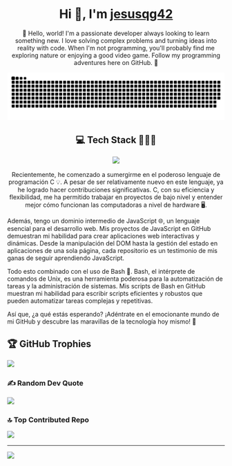 <h1 align="center">Hi 👋, I'm <a href="https://100rabhcsmc.github.io/Me.io/" target="blank">
jesusqg42</a></h1>
<p align="center">💫 Hello, world! I'm a passionate developer always looking to learn something new. I love solving complex problems and turning ideas into reality with code. When I'm not programming, you'll probably find me exploring nature or enjoying a good video game. Follow my programming adventures here on GitHub. 🚀</p>

<div align="center">
  <img  src="https://github.com/1999AZZAR/1999AZZAR/blob/readme/resources/img/grid-snake.svg"
       alt="snake" /></a>
</div

<div>
    <h2 align="center">💻 Tech Stack 👨🏻‍💻</h2>
</div>
<p align="center">
  <a href="https://skillicons.dev">
    <img src="https://skillicons.dev/icons?i=c,js,css,html,react,git,linux,npm,vite,figma,bash,cloudflare,md,vscode&perline=14" />
  </a>
</p>

<p align="center">Recientemente, he comenzado a sumergirme en el poderoso lenguaje de programación C 💡. A pesar de ser relativamente nuevo en este lenguaje, ya he logrado hacer contribuciones significativas. C, con su eficiencia y flexibilidad, me ha permitido trabajar en proyectos de bajo nivel y entender mejor cómo funcionan las computadoras a nivel de hardware 🖥️.

Además, tengo un dominio intermedio de JavaScript 🌐, un lenguaje esencial para el desarrollo web. Mis proyectos de JavaScript en GitHub demuestran mi habilidad para crear aplicaciones web interactivas y dinámicas. Desde la manipulación del DOM hasta la gestión del estado en aplicaciones de una sola página, cada repositorio es un testimonio de mis ganas de seguir aprendiendo JavaScript.

Todo esto combinado con el uso de Bash 🐚. Bash, el intérprete de comandos de Unix, es una herramienta poderosa para la automatización de tareas y la administración de sistemas. Mis scripts de Bash en GitHub muestran mi habilidad para escribir scripts eficientes y robustos que pueden automatizar tareas complejas y repetitivas.

Así que, ¿a qué estás esperando? ¡Adéntrate en el emocionante mundo de mi GitHub y descubre las maravillas de la tecnología hoy mismo! 🎉</p>

## 🏆 GitHub Trophies
![](https://github-profile-trophy.vercel.app/?username=jesusqg42&theme=dracula&no-frame=false&no-bg=true&margin-w=4)

### ✍️ Random Dev Quote
![](https://quotes-github-readme.vercel.app/api?type=horizontal&theme=radical)

### 🔝 Top Contributed Repo
![](https://github-contributor-stats.vercel.app/api?username=jesusqg42&limit=5&theme=dark&combine_all_yearly_contributions=true)

---
[![](https://visitcount.itsvg.in/api?id=jesusqg42&icon=0&color=0)](https://visitcount.itsvg.in)

<!-- Proudly created with GPRM ( https://gprm.itsvg.in ) -->
